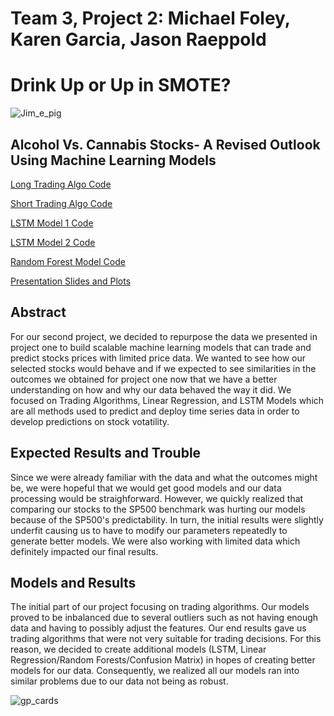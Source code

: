 # Team 3, Project 2: Michael Foley, Karen Garcia, Jason Raeppold

# Drink Up or Up in SMOTE?
![Jim_e_pig]()

## Alcohol Vs. Cannabis Stocks- A Revised Outlook Using Machine Learning Models 

[Long Trading Algo Code](https://github.com/themichaelfoley/MKJ_FinTech_Project_2/blob/main/Files/BUD_long_algo.ipynb) 

[Short Trading Algo Code](https://github.com/themichaelfoley/MKJ_FinTech_Project_2/blob/main/Files/VFF_short_algo.ipynb) 

[LSTM Model 1 Code](https://github.com/themichaelfoley/MKJ_FinTech_Project_2/blob/main/Files/LSTM_model_1.ipynb) 

[LSTM Model 2 Code](https://github.com/themichaelfoley/MKJ_FinTech_Project_2/blob/main/Files/LSTM_model_2.ipynb) 

[Random Forest Model Code]()

[Presentation Slides and Plots]()

## Abstract
For our second project, we decided to repurpose the data we presented in project one to build scalable machine learning models that can trade and predict 
stocks prices with limited price data. We wanted to see how our selected stocks would behave and if we expected to see similarities in the outcomes we obtained for project one now that we have a better understanding on how and why our data behaved the way it did. We focused on Trading Algorithms, Linear Regression, and LSTM Models which are all methods used to predict and deploy time series data in order to develop predictions on stock votatility. 

## Expected Results and Trouble
Since we were already familiar with the data and what the outcomes might be, we were hopeful that we would get good models and our data processing would be straighforward. However, we quickly realized that comparing our stocks to the SP500 benchmark was hurting our models because of the SP500's predictability. In turn, the initial results were slightly underfit causing us to have to modify our parameters repeatedly to generate better models. We were also working with limited data which definitely impacted our final results. 

## Models and Results 
The initial part of our project focusing on trading algorithms. Our models proved to be inbalanced due to several outliers such as not having enough data and having to possibly adjust the features. Our end results gave us trading algorithms that were not very suitable for trading decisions. For this reason, we decided to create additional models (LSTM, Linear Regression/Random Forests/Confusion Matrix) in hopes of creating better models for our data. Consequently, we realized all our models ran into similar problems due to our data not being as robust. 

![gp_cards](https://www.eurixgroup.com/wp-content/uploads/2021/01/ml-e1610553826718.jpg)
